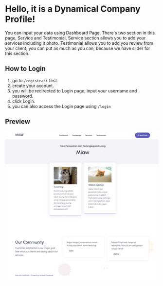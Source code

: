 <h1>Hello, it is a Dynamical Company Profile!</h1>
You can input your data using Dashboard Page.
There's two section in this page, Service and Testimonial. Service section allows you to add your services including it photo. Testimonial allows you to add you review from your client, you can put as much as you can, because we have slider for this section.

## How to Login
1. go to `/registrasi` first. 
2. create your account.
3. you will be redirected to Login page, input your username and password.
4. click Login.
5. you can also access the Login page using `/login`

## Preview
![](public/assets/preview.jpeg)
